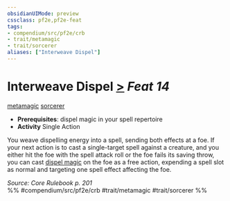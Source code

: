 ```yaml
---
obsidianUIMode: preview
cssclass: pf2e,pf2e-feat
tags:
- compendium/src/pf2e/crb
- trait/metamagic
- trait/sorcerer
aliases: ["Interweave Dispel"]
---
```

# Interweave Dispel  [>](/rules/core-rulebook/chapter-9-playing-the-game.md#Actions "Single Action") *Feat 14*  
[metamagic](/rules/traits/metamagic.md)  [sorcerer](/rules/traits/sorcerer.md)  

- **Prerequisites**: dispel magic in your spell repertoire
- **Activity** Single Action

You weave dispelling energy into a spell, sending both effects at a foe. If your next action is to cast a single-target spell against a creature, and you either hit the foe with the spell attack roll or the foe fails its saving throw, you can cast [dispel magic](/compendium/spells/dispel-magic.md) on the foe as a free action, expending a spell slot as normal and targeting one spell effect affecting the foe.

*Source: Core Rulebook p. 201*  
%% #compendium/src/pf2e/crb #trait/metamagic #trait/sorcerer %%